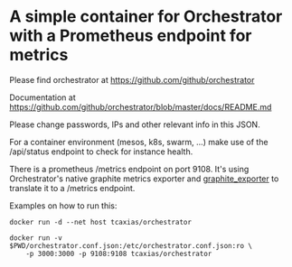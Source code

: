 # A simple container for Orchestrator with a Prometheus endpoint for metrics

Please find orchestrator at https://github.com/github/orchestrator

Documentation at https://github.com/github/orchestrator/blob/master/docs/README.md

Please change passwords, IPs and other relevant info in this JSON.

For a container environment (mesos, k8s, swarm, ...) make use of the /api/status endpoint to check for instance health.

There is a prometheus /metrics endpoint on port 9108.
It's using Orchestrator's native graphite metrics exporter and [graphite_exporter](https://github.com/prometheus/graphite_exporter) to translate it to a /metrics endpoint.

Examples on how to run this:

    docker run -d --net host tcaxias/orchestrator

    docker run -v $PWD/orchestrator.conf.json:/etc/orchestrator.conf.json:ro \
        -p 3000:3000 -p 9108:9108 tcaxias/orchestrator
